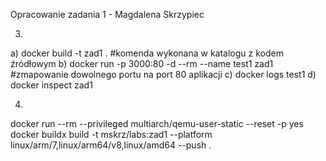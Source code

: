 Opracowanie zadania 1 - Magdalena Skrzypiec

3.
a) docker build -t zad1 .
#komenda wykonana w katalogu z kodem źródłowym
b) docker run -p 3000:80 -d --rm --name test1 zad1
#zmapowanie dowolnego portu na port 80 aplikacji
c) docker logs test1
d) docker inspect zad1

4.
docker run --rm --privileged multiarch/qemu-user-static --reset -p yes
docker buildx build -t mskrz/labs:zad1 --platform linux/arm/7,linux/arm64/v8,linux/amd64 --push .

